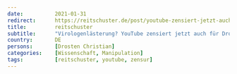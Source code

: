```yaml
---
date:          2021-01-31
redirect:      https://reitschuster.de/post/youtube-zensiert-jetzt-auch-fuer-drosten/
title:         reitschuster
subtitle:      "Virologenlästerung? YouTube zensiert jetzt auch für Drosten"
country:       DE
persons:       [Drosten Christian]
categories:    [Wissenschaft, Manipulation]
tags:          [reitschuster, youtube, zensur]
---
```

